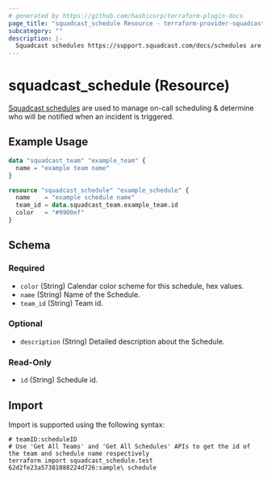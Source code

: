 ```yaml
---
# generated by https://github.com/hashicorp/terraform-plugin-docs
page_title: "squadcast_schedule Resource - terraform-provider-squadcast"
subcategory: ""
description: |-
  Squadcast schedules https://support.squadcast.com/docs/schedules are used to manage on-call scheduling & determine who will be notified when an incident is triggered.
---
```


# squadcast_schedule (Resource)

[Squadcast schedules](https://support.squadcast.com/docs/schedules) are used to manage on-call scheduling & determine who will be notified when an incident is triggered.

## Example Usage

```terraform
data "squadcast_team" "example_team" {
  name = "example team name"
}

resource "squadcast_schedule" "example_schedule" {
  name    = "example schedule name"
  team_id = data.squadcast_team.example_team.id
  color   = "#9900ef"
}
```

<!-- schema generated by tfplugindocs -->
## Schema

### Required

- `color` (String) Calendar color scheme for this schedule, hex values.
- `name` (String) Name of the Schedule.
- `team_id` (String) Team id.

### Optional

- `description` (String) Detailed description about the Schedule.

### Read-Only

- `id` (String) Schedule id.

## Import

Import is supported using the following syntax:

```shell
# teamID:scheduleID
# Use 'Get All Teams' and 'Get All Schedules' APIs to get the id of the team and schedule name respectively 
terraform import squadcast_schedule.test 62d2fe23a57381088224d726:sample\ schedule
```
